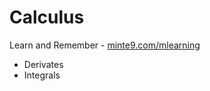 # Calculus

Learn and Remember - [minte9.com/mlearning](https://www.minte9.com/mlearning/calculus)

- Derivates
- Integrals